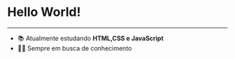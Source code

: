 # Hello World!

***
- 📚 Atualmente estudando **HTML,CSS e JavaScript**
- 👩‍🎓 Sempre em busca de conhecimento

